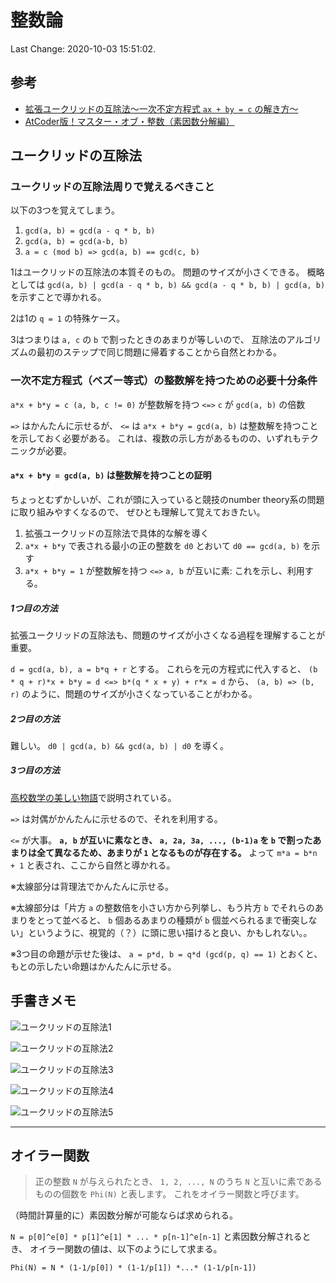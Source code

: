 # 整数論

Last Change: 2020-10-03 15:51:02.

## 参考

- [拡張ユークリッドの互除法〜一次不定方程式 `ax + by = c` の解き方〜](https://qiita.com/drken/items/b97ff231e43bce50199a)
- [AtCoder版！マスター・オブ・整数（素因数分解編）](https://qiita.com/drken/items/a14e9af0ca2d857dad23)

## ユークリッドの互除法

### ユークリッドの互除法周りで覚えるべきこと

以下の3つを覚えてしまう。

1. `gcd(a, b) = gcd(a - q * b, b)`
2. `gcd(a, b) = gcd(a-b, b)`
3. `a = c (mod b) => gcd(a, b) == gcd(c, b)`

1はユークリッドの互除法の本質そのもの。
問題のサイズが小さくできる。
概略としては `gcd(a, b) | gcd(a - q * b, b) && gcd(a - q * b, b) | gcd(a, b)` を示すことで導かれる。

2は1の `q = 1` の特殊ケース。

3はつまりは `a, c` の `b` で割ったときのあまりが等しいので、
互除法のアルゴリズムの最初のステップで同じ問題に帰着することから自然とわかる。

### 一次不定方程式（ベズー等式）の整数解を持つための必要十分条件

`a*x + b*y = c (a, b, c != 0)` が整数解を持つ `<=>` `c` が `gcd(a, b)` の倍数

`=>` はかんたんに示せるが、 `<=` は `a*x + b*y = gcd(a, b)` は整数解を持つことを示しておく必要がある。
これは、複数の示し方があるものの、いずれもテクニックが必要。

#### `a*x + b*y = gcd(a, b)` は整数解を持つことの証明

ちょっとむずかしいが、これが頭に入っていると競技のnumber theory系の問題に取り組みやすくなるので、
ぜひとも理解して覚えておきたい。

1. 拡張ユークリッドの互除法で具体的な解を導く
2. `a*x + b*y` で表される最小の正の整数を `d0` とおいて `d0 == gcd(a, b)` を示す
3. `a*x + b*y = 1` が整数解を持つ `<=>` `a, b` が互いに素: これを示し、利用する。

##### 1つ目の方法

拡張ユークリッドの互除法も、問題のサイズが小さくなる過程を理解することが重要。

`d = gcd(a, b), a = b*q + r` とする。
これらを元の方程式に代入すると、
`(b * q + r)*x + b*y = d <=> b*(q * x + y) + r*x = d`
から、 `(a, b) => (b, r)` のように、問題のサイズが小さくなっていることがわかる。

##### 2つ目の方法

難しい。
`d0 | gcd(a, b) && gcd(a, b) | d0` を導く。

##### 3つ目の方法

[高校数学の美しい物語](https://mathtrain.jp/axbyc)で説明されている。

`=>` は対偶がかんたんに示せるので、それを利用する。

`<=` が大事。
**`a, b` が互いに素なとき、 `a, 2a, 3a, ..., (b-1)a` を `b` で割ったあまりは全て異なるため、あまりが `1` となるものが存在する。**
よって `m*a = b*n + 1` と表され、ここから自然と導かれる。

※太線部分は背理法でかんたんに示せる。

※太線部分は「片方 `a` の整数倍を小さい方から列挙し、もう片方 `b` でそれらのあまりをとって並べると、
`b` 個あるあまりの種類が `b` 個並べられるまで衝突しない」というように、視覚的（？）に頭に思い描けると良い、かもしれない。。

※3つ目の命題が示せた後は、 `a = p*d, b = q*d (gcd(p, q) == 1)` とおくと、
もとの示したい命題はかんたんに示せる。

## 手書きメモ

![ユークリッドの互除法1](./images/euclid-1.jpg)

![ユークリッドの互除法2](./images/euclid-2.jpg)

![ユークリッドの互除法3](./images/euclid-3.jpg)

![ユークリッドの互除法4](./images/euclid-4.jpg)

![ユークリッドの互除法5](./images/euclid-5.jpg)

---

## オイラー関数

> 正の整数 `N` が与えられたとき、 `1, 2, ..., N` のうち `N` と互いに素であるものの個数を
> `Phi(N)` と表します。
> これをオイラー関数と呼びます。

（時間計算量的に）素因数分解が可能ならば求められる。

`N = p[0]^e[0] * p[1]^e[1] * ... * p[n-1]^e[n-1]` と素因数分解されるとき、
オイラー関数の値は、以下のようにして求まる。

`Phi(N) = N * (1-1/p[0]) * (1-1/p[1]) *...* (1-1/p[n-1])`

